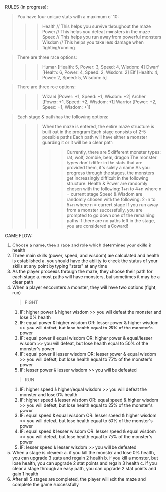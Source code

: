 RULES (in progress):
> You have four unique stats with a maximum of 10:
>>> Health // This helps you survive throughout the maze
>>> Power // This helps you defeat monsters in the maze
>>> Speed // This helps you run away from powerful monsters
>>> Wisdom // This helps you take less damage when fighting/running

> There are three race options:
>>> Human [Health: 5, Power: 3, Speed: 4, Wisdom: 4]
>>> Dwarf [Health: 6, Power: 4, Speed: 2, Wisdom: 2]
>>> Elf [Health: 4, Power: 2, Speed: 5, Wisdom: 5]

> There are three role options:
>>> Wizard [Power: +1, Speed: +1, Wisdom: +2]
>>> Archer [Power: +1, Speed: +2, Wisdom: +1]
>>> Warrior [Power: +2, Speed: +1, Wisdom: +1]

> Each stage & path has the following options:
>>> When the maze is entered, the entire maze structure is built out in the program
>>> Each stage consists of 2-5 possible paths
>>> Each path will have either a monster guarding it or it will be a clear path
>>>>> Currently, there are 5 different monster types: rat, wolf, zombie, bear, dragon
>>>>> The monster types don't differ in the stats that are provided them, it's solely a name
>>> As you progress through the stages, the monsters get increasingly difficult in the following structure:
>>>>> Health & Power are randomly chosen with the following: 1+n to 4+n where n = current stage
>>>>> Speed & Wisdom are randomly chosen with the following: 2+n to 5+n where n = current stage
>>> If you run away from a monster successfully, you are prompted to go down one of the remaining paths
>>> If there are no paths left in the stage, you are considered a Coward!

GAME FLOW:
1. Choose a name, then a race and role which determines your skills & health
2. Three main skills (power, speed, and wisdom) are calculated and health is established
    a. you should have the ability to check the status of your skills at any point by typing "stats" at any time
4. As the player proceeds through the maze, they choose their path for each stage
    a. most paths will have monsters, but sometimes it may be a clear path
5. When a player encounters a monster, they will have two options (fight, run)
    > FIGHT 
    1. IF: higher power & higher wisdom >> you will defeat the monster and lose 0% health
    2. IF: equal power & higher wisdom OR: lesser power & higher wisdom >> you will defeat, but lose health equal to 25% of the monster's power
    3. IF: equal power & equal wisdom OR: higher power & equal/lesser wisdom >> you will defeat, but lose health equal to 50% of the monster's power
    4. IF: equal power & lesser wisdom OR: lesser power & equal wisdom >> you will defeat, but lose health equal to 75% of the monster's power
    5. IF: lesser power & lesser wisdom >> you will be defeated
    > RUN
    1. IF: higher speed & higher/equal wisdom >> you will defeat the monster and lose 0% health
    2. IF: higher speed & lesser wisdom OR: equal speed & higher wisdom >> you will defeat, but lose health equal to 25% of the monster's power
    3. IF: equal speed & equal wisdom OR: lesser speed & higher wisdom >> you will defeat, but lose health equal to 50% of the monster's power
    4. IF: equal speed & lesser wisdom OR: lesser speed & equal wisdom >> you will defeat, but lose health equal to 75% of the monster's power
    5. IF: lesser speed & lesser wisdom >> you will be defeated
6. When a stage is cleared:
    a. if you kill the monster and lose 0% health, you can upgrade 3 stats and regain 2 health
    b. if you kill a monster, but lose health, you can upgrade 2 stat points and regain 3 health
    c. if you clear a stage through an easy path, you can upgrade 2 stat points and gain 1 health
7. After all 5 stages are completed, the player will exit the maze and complete the game successfully
